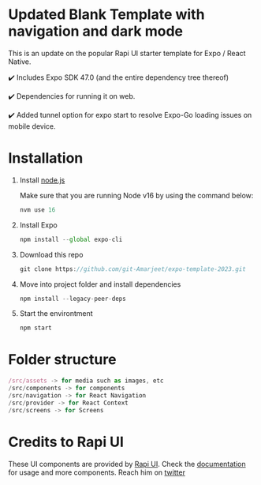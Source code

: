 # Updated Blank Template with navigation and dark mode

This is an update on the popular Rapi UI starter template 
for Expo / React Native. 

✔️ Includes Expo SDK 47.0 (and the entire dependency tree thereof)

✔️ Dependencies for running it on web.

✔️ Added tunnel option for expo start to resolve Expo-Go loading issues on mobile device.


# Installation

1. Install [node.js](https://nodejs.org/en/)
   
   Make sure that you are running Node v16 by using the command below:

   ```jsx
   nvm use 16
   ```

2. Install Expo

   ```jsx
   npm install --global expo-cli
   ```

3. Download this repo

   ```jsx
   git clone https://github.com/git-Amarjeet/expo-template-2023.git
   ```

4. Move into project folder and install dependencies

   ```jsx
   npm install --legacy-peer-deps
   ```

5. Start the environtment

   ```jsx
   npm start
   ```

# Folder structure 

```jsx
/src/assets -> for media such as images, etc
/src/components -> for components
/src/navigation -> for React Navigation
/src/provider -> for React Context
/src/screens -> for Screens
```

# Credits to Rapi UI

These UI components are provided by [Rapi UI](https://rapi-ui.kikiding.space/).
Check the [documentation](https://rapi-ui.kikiding.space/docs/) for usage and more components.
Reach him on [twitter](https://twitter.com/kikiding/)
